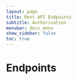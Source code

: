 ```yaml
---
layout: page
title: Rest API Endpoints
subtitle: Authorization
menubar: docs_menu
show_sidebar: false
toc: true
---
```


# Endpoints
